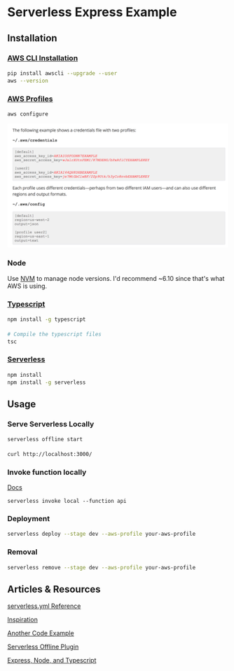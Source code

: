 # Serverless Express Example

## Installation

### [AWS CLI Installation](http://docs.aws.amazon.com/cli/latest/userguide/installing.html)

```bash
pip install awscli --upgrade --user
aws --version
```

### [AWS Profiles](https://serverless.com/framework/docs/providers/aws/guide/credentials/)

```bash
aws configure
```

![](docs/profiles.png)

### Node

Use [NVM](https://github.com/creationix/nvm) to manage node versions.  I'd recommend ~6.10 since that's what AWS is using.  

### [Typescript](https://www.typescriptlang.org/#download-links)

```bash
npm install -g typescript

# Compile the typescript files
tsc
```

### [Serverless](https://github.com/serverless/serverless) 

```bash
npm install
npm install -g serverless
```


## Usage


### Serve Serverless Locally

```bash
serverless offline start

curl http://localhost:3000/
```


### Invoke function locally

[Docs](https://serverless.com/framework/docs/providers/aws/cli-reference/invoke-local/)

```
serverless invoke local --function api
```

### Deployment

```bash
serverless deploy --stage dev --aws-profile your-aws-profile
```

### Removal

```bash
serverless remove --stage dev --aws-profile your-aws-profile
```



## Articles & Resources

[serverless.yml Reference](https://serverless.com/framework/docs/providers/aws/guide/serverless.yml/)

[Inspiration](https://medium.com/trisfera/deploying-an-express-application-to-aws-lambda-the-easy-way-fa5fbef190ba)

[Another Code Example](https://github.com/alexishevia/blogExamples/tree/serverless_express)

[Serverless Offline Plugin](https://github.com/dherault/serverless-offline)

[Express, Node, and Typescript](http://mherman.org/blog/2016/11/05/developing-a-restful-api-with-node-and-typescript/)